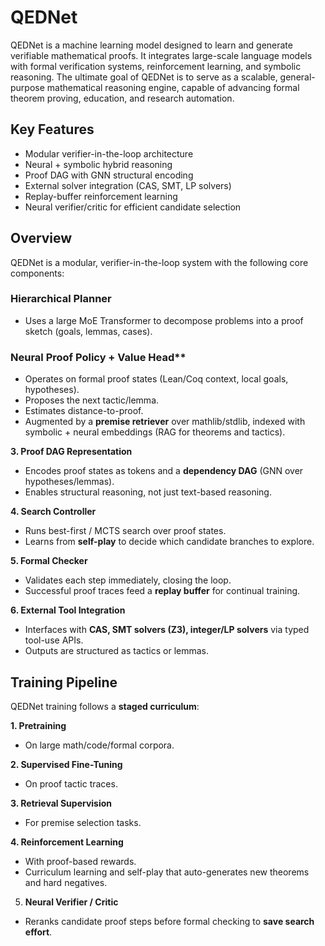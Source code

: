 # QEDNet
QEDNet is a machine learning model designed to learn and generate verifiable mathematical proofs. It integrates 
large-scale language models with formal verification systems, reinforcement learning, and symbolic reasoning. The
ultimate goal of QEDNet is to serve as a scalable, general-purpose mathematical reasoning engine, capable of advancing
formal theorem proving, education, and research automation.

## Key Features
- Modular verifier-in-the-loop architecture
- Neural + symbolic hybrid reasoning  
- Proof DAG with GNN structural encoding  
- External solver integration (CAS, SMT, LP solvers)  
- Replay-buffer reinforcement learning  
- Neural verifier/critic for efficient candidate selection  

## Overview
QEDNet is a modular, verifier-in-the-loop system with the following core components:

### Hierarchical Planner
  - Uses a large MoE Transformer to decompose problems into a proof sketch (goals, lemmas, cases).  

### Neural Proof Policy + Value Head**  
  - Operates on formal proof states (Lean/Coq context, local goals, hypotheses).  
  - Proposes the next tactic/lemma.  
  - Estimates distance-to-proof.  
  - Augmented by a **premise retriever** over mathlib/stdlib, indexed with symbolic + neural embeddings (RAG for 
  theorems and tactics).  

**3. Proof DAG Representation**  
  - Encodes proof states as tokens and a **dependency DAG** (GNN over hypotheses/lemmas).  
  - Enables structural reasoning, not just text-based reasoning.  

**4. Search Controller**  
  - Runs best-first / MCTS search over proof states.  
  - Learns from **self-play** to decide which candidate branches to explore.  

**5. Formal Checker**  
  - Validates each step immediately, closing the loop.  
  - Successful proof traces feed a **replay buffer** for continual training.  

**6. External Tool Integration**  
  - Interfaces with **CAS, SMT solvers (Z3), integer/LP solvers** via typed tool-use APIs.  
  - Outputs are structured as tactics or lemmas.  

## Training Pipeline

QEDNet training follows a **staged curriculum**:

**1. Pretraining**  
   - On large math/code/formal corpora.  

**2. Supervised Fine-Tuning**  
  - On proof tactic traces.  

**3. Retrieval Supervision**  
  - For premise selection tasks.  

**4. Reinforcement Learning**  
  - With proof-based rewards.  
  - Curriculum learning and self-play that auto-generates new theorems and hard negatives.  

5. **Neural Verifier / Critic**  
  - Reranks candidate proof steps before formal checking to **save search effort**.